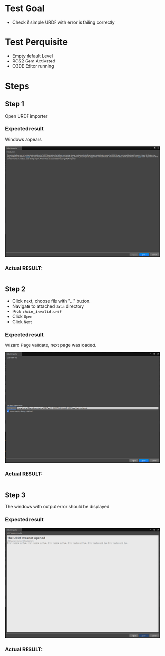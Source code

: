 # Test Goal

 - Check if simple URDF with error is failing correctly

# Test Perquisite

 - Empty default Level
 - ROS2 Gem Activated
 - O3DE Editor running

# Steps

## Step 1 

Open URDF importer

### Expected result 

Windows appears

![step1](images/step1.png)

### **Actual RESULT:**

```

```

## Step 2

- Click next, choose file with "..." button.
- Navigate to attached `data` directory
- Pick `chain_invalid.urdf`
- Click `Open` 
- Click `Next`

### Expected result 
Wizard Page validate, next page was loaded.

![step2](images/step2.png)

### **Actual RESULT:**
```

```

## Step 3
The windows with output error should be displayed.
### Expected result 

![step3](images/step3.png)

### **Actual RESULT:**

```

```

